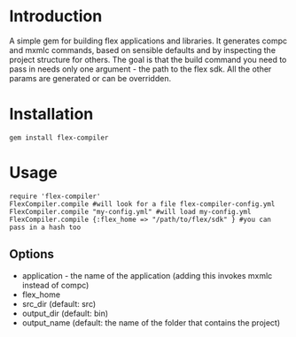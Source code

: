 # Introduction
A simple gem for building flex applications and libraries. It generates compc and mxmlc commands, based on sensible defaults and by inspecting the project structure for others. The goal is that the build command you need to pass in needs only one argument - the path to the flex sdk. All the other params are generated or can be overridden.

# Installation
    gem install flex-compiler
# Usage
    require 'flex-compiler'
    FlexCompiler.compile #will look for a file flex-compiler-config.yml
    FlexCompiler.compile "my-config.yml" #will load my-config.yml
    FlexCompiler.compile {:flex_home => "/path/to/flex/sdk" } #you can pass in a hash too

## Options
* application - the name of the application (adding this invokes mxmlc instead of compc)
* flex_home
* src_dir (default: src)
* output_dir (default: bin)
* output_name (default: the name of the folder that contains the project)

